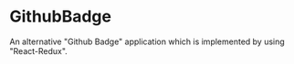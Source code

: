 # GithubBadge

An alternative "Github Badge" application which is implemented by using "React-Redux".

